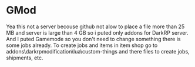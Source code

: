 # GMod
Yea this not a server becouse github not alow to place a file more than 25 MB and server is large than 4 GB so i puted only addons for DarkRP server. And I puted Gamemode so you don't need to change something there is some jobs already. To create jobs and items in item shop go to addons\darkrpmodification\lua\custom-things and there files to create jobs, shipments, etc.
